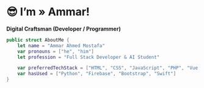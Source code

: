 
<!-- Header Name -->
# 😎 I’m » Ammar!  
**Digital Craftsman (Developer / Programmer)**

```swift
public struct AboutMe {
    let name = "Ammar Ahmed Mostafa"
    var pronouns = ["he", "him"]
    let profession = "Full Stack Developer & AI Student"

    var preferredTechStack = ["HTML", "CSS", "JavaScript", "PHP", "Vue.js", "SQL"]
    var hasUsed = ["Python", "Firebase", "Bootstrap", "Swift"]
}
